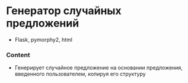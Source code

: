 # Генератор случайных предложений

* Flask, pymorphy2, html

### Content
* Генерирует случайное предложение на основании предложения, введенного пользователем, копируя его структуру
